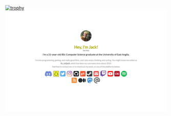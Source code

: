 [![trophy](https://github-profile-trophy.vercel.app/?username=jackmawer&rank=-C,-?&row=1&column=-1&margin-w=5&margin-h=5&no-frame=true&theme=gitdimmed)](https://github.com/ryo-ma/github-profile-trophy)
[![Click here to find out more about me from my website](https://raw.githubusercontent.com/jackmawer/jackmawer/main/img/index.png)](https://jack.mawersoft.co.uk)
